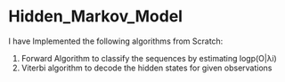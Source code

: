 # Hidden_Markov_Model

I have Implemented the following algorithms from Scratch:

1. Forward Algorithm to classify the sequences by estimating logp(O|λi) 
2. Viterbi algorithm to decode the hidden states for given observations
